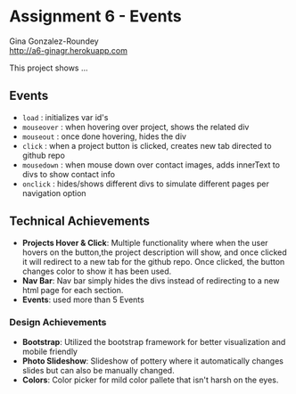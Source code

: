 Assignment 6 - Events
===

Gina Gonzalez-Roundey  
http://a6-ginagr.herokuapp.com

This project shows ...

## Events
- `load` : initializes var id's 
- `mouseover` : when hovering over project, shows the related div
- `mouseout` : once done hovering, hides the div
- `click` : when a project button is clicked, creates new tab directed to github repo
- `mousedown` : when mouse down over contact images, adds innerText to divs to show contact info
- `onclick` : hides/shows different divs to simulate different pages per navigation option


## Technical Achievements
- **Projects Hover & Click**: Multiple functionality where when the user hovers on the button,the project description will show, and once clicked it will redirect to a new tab for the github repo. Once clicked, the button changes color to show it has been used.
- **Nav Bar**: Nav bar simply hides the divs instead of redirecting to a new html page for each section.
- **Events**: used more than 5 Events

### Design Achievements
- **Bootstrap**: Utilized the bootstrap framework for better visualization and mobile friendly
- **Photo Slideshow**: Slideshow of pottery where it automatically changes slides but can also be manually changed.
- **Colors**: Color picker for mild color pallete that isn't harsh on the eyes.